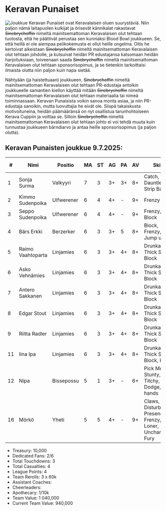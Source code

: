 
# Keravan Punaiset

![Joukkue](/siteTexts/blogEntries/5/placeholderkuva.jpg) Keravan Punaiset ovat Keravalaisen oluen suurystäviä. Niin paljon nämä laitapuolen kulkijat ja örisevät kännikalat rakastavat ~~Sinebrychoffin~~ nimeltä mainitsemattoman Keravalaisen olut tehtaan tuotosta, että he päättivät perustaa sen kunniaksi Blood Bowl joukkueen. Se, että heillä ei ole aiempaa pelikokemusta ei ollut heille ongelma. Oitis he kertoivat aikeistaan ~~Sinebrychoffin~~ nimeltä mainitsemattoman Keravalaisen olut tehtaan johdolle, ja kutsuivat heidän PR edustajansa katsomaan heidän harjoituksiaan, toiveenaan saada ~~Sinebrychoffin~~ nimeltä mainitsemattoman Keravalaisen olut tehtaan sponsorisopimus, ja se tietenkin tarkoittaisi ilmaista olutta niin paljon kuin napa sietää.

Nähtyään (ja haistettuaan) joukkueen, ~~Sinebrychoffin~~ nimeltä mainitsemattoman Keravalaisen olut tehtaan PR-edustaja antoikin joukkueelle samantien kiellon käyttää mitään ~~Sinebrychoffin~~ nimeltä mainitsemattoman Keravalaisen olut tehtaan materiaalia tai nimeä toiminnassaan. Keravan Punaisista voikin sanoa monta asiaa, ja niin PR-edustaja sanoikin, mutta luovuttajia he eivät ole. Siispä takaiskusta motivoituneina, heidän päämääränsä on nyt osallistua tarunhohtoiseen Kerava Cuppiin ja voittaa se. Silloin ~~Sinebrychoffin~~ nimeltä mainitsemattoman Keravalaisen olut tehtaan johto ei voi tehdä muuta kuin tunnustaa joukkueen bärndiarvo ja antaa heille sponsorisopimus (ja paljon olutta).

## Keravan Punaisten joukkue 9.7.2025:

| #  | Nimi              | Positio    | MA | ST | AG | PA | AV | Skills                                      | Hiring Fee | SPP | MNG | NI | TR | Current Value |
|----|-------------------|------------|----|----|----|----|----|---------------------------------------------|------------|-----|-----|----|----|---------------|
| 1  | Sonja Surma       | Valkyyri   | 7  | 3  | 3+ | 3+ | 8+ | Catch, Pass, Dauntless, Strip Ball          | 95,000     | 2   |     |  X  |    | 95,000        |
| 2  | Kimmo Sudenpoika  | Ulfwerener | 6  | 4  | 4+ | -  | 9+ | Frenzy                                      | 105,000    |     |    | X  |    | 105,000       |
| 3  | Seppo Sudenpoika  | Ulfwerener | 6  | 4  | 4+ | -  | 9+ | Frenzy, Block                                      | 105,000    | 6   |     |    |    | 125,000       |
| 4  | Bärs Erkki              | Berzerker  | 6  | 3  | 3+ | 5  | 8+ | Block, Frenzy, Jump up | 90,000     |     |     |    |    | 90,000        |
| 5  | Raimo Vaahtoparta | Linjamies  | 6  | 3  | 3+ | 4+ | 8+ | Drunkard, Thick Skull, Block                | 50,000     | 5    |    | X  |    | 50,000        |
| 6  | Asko Vehnämies    | Linjamies  | 6  | 3  | 3+ | 4+ | 8+ | Drunkard, Thick Skull, Block                | 50,000     | 4    |     |    |    | 50,000        |
| 7  | Antero Sakkanen   | Linjamies  | 6  | 3  | 3+ | 4+ | 8+ | Drunkard, Thick Skull, Block                | 50,000     |     |  X   |  X  |    | 50,000        |
| 8  | Edgar Stout       | Linjamies  | 6  | 3  | 3+ | 4+ | 8+ | Drunkard, Thick Skull, Block                | 50,000     |     |     |    |    | 50,000        |
| 9  | Riitta Radler     | Linjamies  | 6  | 3  | 3+ | 4+ | 8+ | Drunkard, Thick Skull, Block                | 50,000     | 5   |     |    |    | 50,000        |
| 11 | Iina Ipa          | Linjamies  | 6  | 3  | 3+ | 4+ | 8+ | Drunkard, Thick Skull, Block, Kick          | 50,000     |     |     |    |    | 70,000        |
| 12  | Nipa              | Bissepossu | 5  | 1  | 3+ | -  | 6+ | Pick Me Up, Stunty, Titchy, Dodge, No hands | 20,000     |     |     |    |    | 20,000        |
| 16 | Mörkö          | Yheti   | 5  | 5  | 4+ | - | 9+ | Claws, Disturbing Presence, Frenzy, Loner, Unchanneled Fury          | 140,000     | 6    |     |    |    | 140,000        |

- Treasury: 10,000
- Dedicated Fans: 2/6
- Total Touchdowns: 3
- Total Casualties: 4
- League Points: 4
- Team Rerolls: 3 x 60k
- Assistant Coaches:
- Cheerleaders:
- Apothecary: 1/10k
- Team Value: 1 040,000
- Current Team Value: 940,000
